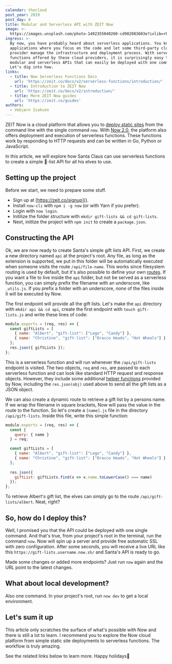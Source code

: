 ```yaml
---
calendar: thecloud
post_year: 2019
post_day: 8
title: Modular and Serverless API with ZEIT Now
image: >-
  https://images.unsplash.com/photo-1492355040260-cd982083603e?ixlib=rb-1.2.1&ixid=eyJhcHBfaWQiOjEyMDd9&auto=format&fit=crop&w=3450&q=80
ingress: >-
  By now, you have probably heard about serverless applications. You know, the
  applications where you focus on the code and let some third-party cloud
  provider manage the infrastructure and deployment process. With serverless
  functions offered by these cloud providers, it is surprisingly easy to create
  modular and serverless APIs that can easily be deployed with one command.
  Let's dig into how.
links:
  - title: Now Serverless Functions Docs
    url: 'https://zeit.co/docs/v2/serverless-functions/introduction/'
  - title: Introduction to ZEIT Now
    url: 'https://zeit.co/docs/v2/introduction/'
  - title: More ZEIT Now guides
    url: 'https://zeit.co/guides'
authors:
  - Vebjørn Isaksen
---
```

ZEIT Now is a cloud platform that allows you to [deploy static sites](https://zeit.co/docs/v2/introduction/#creating-a-project-and-deploying) from the command line with the single command `now`. With [Now 2.0](https://zeit.co/blog/now-2), the platform also offers deployment and execution of serverless functions. These functions work by responding to HTTP requests and can be written in Go, Python or JavaScript.

In this article, we will explore how Santa Claus can use serverless functions to  create a simple 🎁-list API for all his elves to use.

## Setting up the project
Before we start, we need to prepare some stuff.

* Sign up at [https://zeit.co/signup]().
* Install `now-cli` with `npm i -g now` (or with Yarn if you prefer).
* Login with `now login`.
* Initilize the folder structure with `mkdir gift-lists && cd gift-lists`.
* Next, initlize the project with `npm init` to create a `package.json`.

## Constructing the API
Ok, we are now ready to create Santa's simple gift lists API. First, we create a new directory named `api` at the project's root. Any file, as long as the extension is supported, we put in this folder will be automatically executed when someone visits the route `/api/file-name`. This works since filesystem routing is used by default, but it's also possible to define your own [routes](https://zeit.co/docs/configuration/#routes). If you want a file to live inside the `api` folder, but not be served as a serverless function, you can simply prefix the filename with an underscore, like `_utils.js`. If you prefix a folder with an underscore, *none* of the files inside it will be executed by Now.

The first endpoint will provide all the gift lists. Let's make the `api` directory with `mkdir api && cd api`, create the first endpoint with `touch gift-lists.js` and write these lines of code:

```javascript
module.exports = (req, res) => {
  const giftLists = [
    { name: "Albert", "gift-list": ["Lego", "Candy"] },
    { name: "Christine", "gift-list": ["Dracco Heads", "Hot Wheels"] }
  ];
  res.json({ giftLists });
};
```

This is a serverless function and will run whenever the `/api/gift-lists` endpoint is visited. The two objects, `req` and `res`, are passed to each serverless function and can look like standard HTTP request and response objects. However, they include some additional [helper functions](https://zeit.co/docs/v2/serverless-functions/supported-languages#node.js-request-and-response-objects) provided by Now, including the `res.json(obj)` used above to send all the gift lists as a JSON object.

We can also create a dynamic route to retrieve a gift list by a persons name. If we wrap the filename in square brackets, Now will pass the value in the route to the function. So let's create a `[name].js` file in the directory `/api/gift-lists`. Inside this file, write this simple function:

```javascript
module.exports = (req, res) => {
  const {
    query: { name }
  } = req;

  const giftLists = [
    { name: "Albert", "gift-list": ["Lego", "Candy"] },
    { name: "Christine", "gift-list": ["Dracco Heads", "Hot Wheels"] }
  ];
  
  res.json({
    giftList: giftLists.find(x => x.name.toLowerCase() === name)
  });
};
```

To retrieve Albert's gift list, the elves can simply go to the route `/api/gift-lists/albert`. Neat, right?

## So, how do I deploy this?
Well, I promised you that the API could be deployed with one single command. And that's true, from your project's root in the terminal, run the command `now`. Now will spin up a server and provide free automatic SSL with zero configuration. After some seconds, you will receive a live URL like this `https://gift-lists.username.now.sh/` and Santa's API is ready to go.

Made some changes or added more endpoints? Just run `now` again and the URL point to the latest changes.

## What about local development?
Also one command. In your project's root, run `now dev` to get a local environment.

## Let's sum it up
This article only scratches the surface of what's possible with Now and there is still a lot to learn. I recommend you to explore the Now cloud platform from simple static site deployments to serverless functions. The workflow is truly amazing.

See the related links below to learn more. Happy holidays🎅

